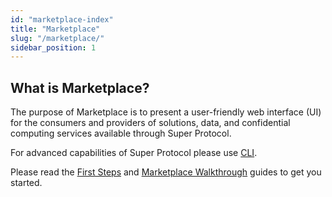 ```yaml
---
id: "marketplace-index"
title: "Marketplace"
slug: "/marketplace/"
sidebar_position: 1
---
```


## What is Marketplace?
The purpose of Marketplace is to present a user-friendly web interface (UI) for the consumers and providers of solutions, data, and confidential computing services available through Super Protocol.

For advanced capabilities of Super Protocol please use [CLI](/testnet/cli/).

Please read the [First Steps](/testnet/marketplace/first-steps/) and [Marketplace Walkthrough](/testnet/marketplace/marketplace-walkthrough/) guides to get you started.
